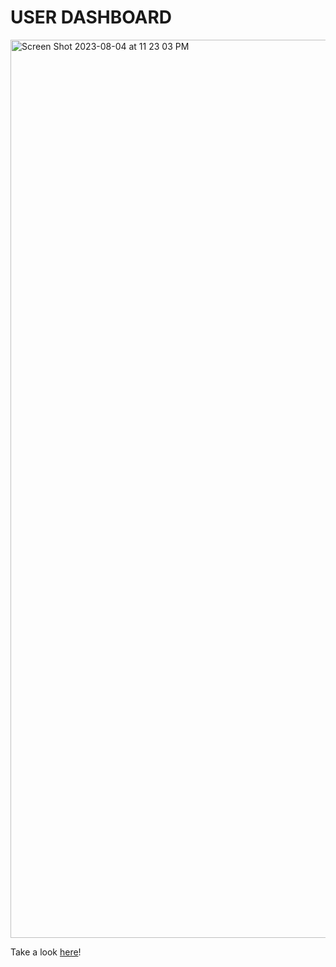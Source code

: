# USER DASHBOARD


<img width="1437" alt="Screen Shot 2023-08-04 at 11 23 03 PM" src="https://github.com/RDixonCodes/dashboardApp/assets/73620531/e30bd5db-6e31-457e-a4af-bffc8e3707df">


Take a look [here](https://64cde8e7dad64a13012ba9e1--singular-torrone-f39f78.netlify.app/ecommerce)!
